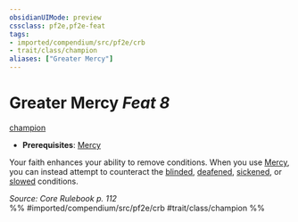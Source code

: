 ```yaml
---
obsidianUIMode: preview
cssclass: pf2e,pf2e-feat
tags:
- imported/compendium/src/pf2e/crb
- trait/class/champion
aliases: ["Greater Mercy"]
---
```

# Greater Mercy  *Feat 8*  
[champion](rules/traits/champion.md)  

- **Prerequisites**: [Mercy](mercy.md)

Your faith enhances your ability to remove conditions. When you use [Mercy](mercy.md), you can instead attempt to counteract the [blinded](conditions.md#Blinded), [deafened](conditions.md#Deafened), [sickened](conditions.md#Sickened), or [slowed](conditions.md#Slowed) conditions.

*Source: Core Rulebook p. 112*  
%% #imported/compendium/src/pf2e/crb #trait/class/champion %%